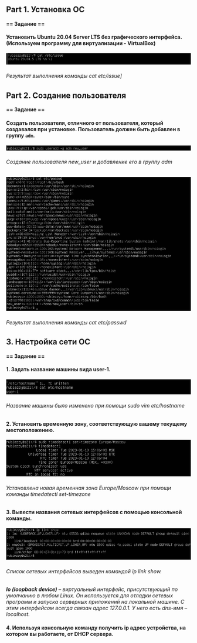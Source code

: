 ## Part 1. Установка ОС
**== Задание ==**

####  Установить  **Ubuntu 20.04 Server LTS**  без графического интерфейса. (Используем программу для виртуализации - VirtualBox)

![Результат выполнения команды cat etc/issue](screenshots/ubuntu_version.png)
###### Результат выполнения команды cat etc/issue]
## Part 2. Создание пользователя
**== Задание ==**
####  Создать пользователя, отличного от пользователя, который создавался при установке. Пользователь должен быть добавлен в группу `adm`.
![Создание пользователя new_user и добавление его в группу adm](screenshots/user_add.png)
###### Создание пользователя new_user и добавление его в группу adm
![Результат выполнения команды cat etc/passwd](screenshots/all_users.png)
###### Результат выполнения команды cat etc/passwd
## 3. Настройка сети ОС
**== Задание ==**
#### 1. Задать название машины вида user-1.
![Название машины было изменено при помощи sudo vim etc/hostname](screenshots/new_hostname.png)
###### Название машины было изменено при помощи sudo vim etc/hostname
#### 2. Установить временную зону, соответствующую вашему текущему местоположению.
![Установлена новая временная зона](screenshots/new_timezone.png)
######  Установлена новая временная зона Europe/Moscow при помощи команды timedatectl set-timezone
#### 3. Вывести названия сетевых интерфейсов с помощью консольной команды.
![Список сетевых интерфейсов](screenshots/network_interfaces.png)
###### Список сетевых интерфейсов выведен командой ip link show.

***_lo_ (loopback device)** – виртуальный интерфейс, присутствующий по умолчанию в любом Linux. Он используется для отладки сетевых программ и запуска серверных приложений на локальной машине. С этим интерфейсом всегда связан адрес _127.0.0.1_. У него есть dns-имя – _localhost_.*
#### 4. Используя консольную команду получить ip адрес устройства, на котором вы работаете, от DHCP сервера.

